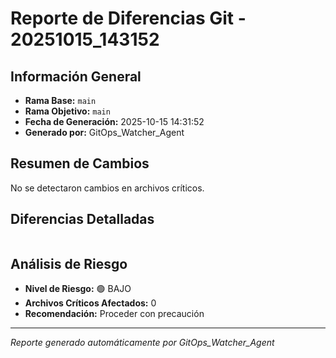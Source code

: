 # Reporte de Diferencias Git - 20251015_143152

## Información General
- **Rama Base:** `main`
- **Rama Objetivo:** `main`
- **Fecha de Generación:** 2025-10-15 14:31:52
- **Generado por:** GitOps_Watcher_Agent

## Resumen de Cambios
No se detectaron cambios en archivos críticos.

## Diferencias Detalladas

```diff

```

## Análisis de Riesgo
- **Nivel de Riesgo:** 🟢 BAJO
- **Archivos Críticos Afectados:** 0
- **Recomendación:** Proceder con precaución

---
*Reporte generado automáticamente por GitOps_Watcher_Agent*
